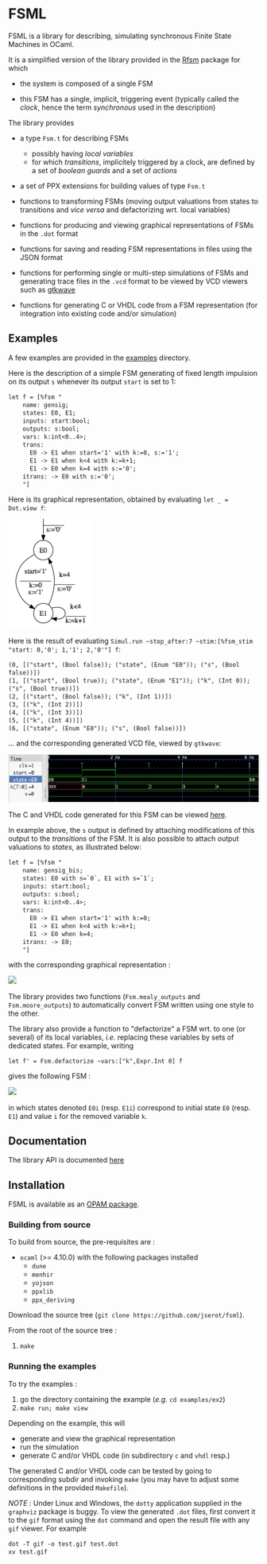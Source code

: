 FSML 
====

FSML is a library for describing, simulating synchronous Finite State Machines in OCaml.

It is a simplified version of the library provided in the [Rfsm](http://github.com/jserot/rfsm)
package for which

* the system is composed of a single FSM

* this FSM has a single, implicit, triggering event (typically called the _clock_, hence the term
_synchronous_ used in the description)

The library provides

* a type `Fsm.t` for describing FSMs
  - possibly having _local variables_
  - for which _transitions_, implicitely triggered by a clock, are defined by a set of _boolean guards_ and a
  set of _actions_ 

* a set of PPX extensions for building values of type `Fsm.t` 

* functions to transforming FSMs (moving output valuations from states to transitions and _vice
  versa_ and defactorizing wrt. local variables)
  
* functions for producing and viewing graphical representations of FSMs in the `.dot` format

* functions for saving and reading FSM representations in files using the JSON format

* functions for performing single or multi-step simulations of FSMs and generating trace files in
  the `.vcd` format to be viewed by VCD viewers such as [gtkwave](http://gtkwave.sourceforge.net)

* functions for generating C or VHDL code from a FSM representation (for integration into existing
  code and/or simulation)

Examples
--------

A few examples are provided in the [examples](https://github.com/jserot/fsml/tree/master/examples)
directory.

Here is the description of a simple FSM generating of fixed length impulsion on its output `s`
whenever its output `start` is set to 1:

```
let f = [%fsm "
    name: gensig;
    states: E0, E1;
    inputs: start:bool;
    outputs: s:bool;
    vars: k:int<0..4>;
    trans:
      E0 -> E1 when start='1' with k:=0, s:='1';
      E1 -> E1 when k<4 with k:=k+1;
      E1 -> E0 when k=4 with s:='0';
    itrans: -> E0 with s:='0';
    "]
```

Here is its graphical representation, obtained by evaluating `let _ = Dot.view f`:

![](https://github.com/jserot/fsml/blob/master/doc/figs/genimp.png "")

Here is the result of evaluating `Simul.run ~stop_after:7 ~stim:[%fsm_stim "start: 0,'0'; 1,'1'; 2,'0'"] f`:

```
(0, [("start", (Bool false)); ("state", (Enum "E0")); ("s", (Bool false))])
(1, [("start", (Bool true)); ("state", (Enum "E1")); ("k", (Int 0)); ("s", (Bool true))])
(2, [("start", (Bool false)); ("k", (Int 1))])
(3, [("k", (Int 2))])
(4, [("k", (Int 3))])
(5, [("k", (Int 4))])
(6, [("state", (Enum "E0")); ("s", (Bool false))])
```

... and the corresponding generated VCD file, viewed by `gtkwave`:

![](https://github.com/jserot/fsml/blob/master/doc/figs/genimp-wave.png "")

The C and VHDL code generated for this FSM can be viewed
[here](https://github.com/jserot/fsml/blob/master/doc/code).

In example above, the `s` output is defined by attaching modifications of this output to the _transitions_ of the FSM. It is
also possible to attach output valuations to _states_, as illustrated below:

```
let f = [%fsm "
    name: gensig_bis;
    states: E0 with s=`0`, E1 with s=`1`;
    inputs: start:bool;
    outputs: s:bool;
    vars: k:int<0..4>;
    trans:
      E0 -> E1 when start='1' with k:=0;
      E1 -> E1 when k<4 with k:=k+1;
      E1 -> E0 when k=4;
    itrans: -> E0;
    "]
```

with the corresponding graphical representation :

![](https://github.com/jserot/fsml/blob/master/doc/figs/genimp_bis.png "")

The library provides two functions (`Fsm.mealy_outputs` and `Fsm.moore_outputs`) to automatically
convert FSM written using one style to the other.

The library also provide a function to "defactorize" a FSM wrt. to one (or several) of its local
variables, _i.e._ replacing these variables by sets of dedicated states. For example, writing

```
let f' = Fsm.defactorize ~vars:["k",Expr.Int 0] f 
```

gives the following FSM :

![](https://github.com/jserot/fsml/blob/master/doc/figs/genimp_defact.png "")

in which states denoted `E0i` (resp. `E1i`) correspond to initial state `E0` (resp. `E1`) and
value `i` for the removed variable `k`.

Documentation
-------------

The library API is documented [here](https://jserot.github.io/fsml/index.html)

Installation
------------

FSML is available as an [OPAM package](https://opam.ocaml.org/packages/fsml).

### Building from source

To build from source, the pre-requisites are :

* `ocaml` (>= 4.10.0) with the following packages installed
  - `dune`
  - `menhir`
  - `yojson`
  - `ppxlib`
  - `ppx_deriving`

Download the source tree (`git clone https://github.com/jserot/fsml`).

From the root of the source tree :

1. `make`

### Running the examples

To try the examples :

1. go the directory containing the example (*e.g.* `cd examples/ex2`)
2. `make run; make view`

Depending on the example, this will
- generate and view the graphical representation
- run the simulation
- generate C and/or VHDL code (in subdirectory `c` and `vhdl` resp.)

The generated C and/or VHDL code can be tested by going to corresponding subdir and invoking
`make` (you may have to adjust some definitions in the provided `Makefile`).

*NOTE* : Under Linux and Windows, the `dotty` application supplied in the `graphviz` package is
buggy. To view the generated `.dot` files, first convert it to the `gif` format using the
`dot` command and open the result file with any `gif` viewer. For example

```
dot -T gif -o test.gif test.dot
xv test.gif
```
